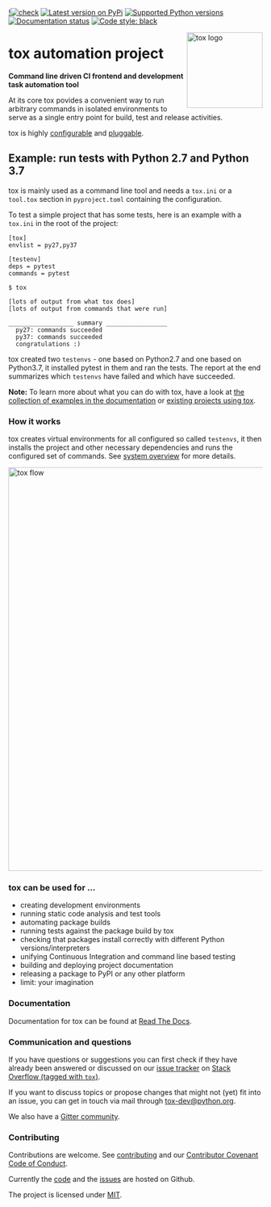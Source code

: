 [!![check](https://github.com/tox-dev/tox/workflows/check/badge.svg)](https://github.com/tox-dev/tox/actions?query=workflow%3Acheck)
[![Latest version on
PyPi](https://badge.fury.io/py/tox.svg)](https://badge.fury.io/py/tox)
[![Supported Python
versions](https://img.shields.io/pypi/pyversions/tox.svg)](https://pypi.org/project/tox/)
[![Documentation
status](https://readthedocs.org/projects/tox/badge/?version=latest&style=flat-square)](https://tox.readthedocs.io/en/latest/?badge=latest)
[![Code style:
black](https://img.shields.io/badge/code%20style-black-000000.svg)](https://github.com/psf/black)

<a href="https://tox.readthedocs.io">
    <img src="https://raw.githubusercontent.com/tox-dev/tox/master/docs/_static/img/tox.png"
         alt="tox logo"
         height="150px"
         align="right">
</a>

# tox automation project

**Command line driven CI frontend and development task automation tool**

At its core tox povides a convenient way to run arbitrary commands in isolated environments to serve as a single entry
point for build, test and release activities.

tox is highly [configurable](https://tox.readthedocs.io/en/latest/config.html) and
[pluggable](https://tox.readthedocs.io/en/latest/plugins.html).

## Example: run tests with Python 2.7 and Python 3.7

tox is mainly used as a command line tool and needs a `tox.ini` or a `tool.tox` section in `pyproject.toml` containing
the configuration.

To test a simple project that has some tests, here is an example with a `tox.ini` in the root of the project:

```{.sourceCode .ini}
[tox]
envlist = py27,py37

[testenv]
deps = pytest
commands = pytest
```

```{.sourceCode .console}
$ tox

[lots of output from what tox does]
[lots of output from commands that were run]

__________________ summary _________________
  py27: commands succeeded
  py37: commands succeeded
  congratulations :)
```

tox created two `testenvs` - one based on Python2.7 and one based on Python3.7, it installed pytest in them and ran the
tests. The report at the end summarizes which `testenvs` have failed and which have succeeded.

**Note:** To learn more about what you can do with tox, have a look at
[the collection of examples in the documentation](https://tox.readthedocs.io/en/latest/examples.html) or
[existing projects using tox](https://github.com/search?l=INI&q=tox.ini+in%3Apath&type=Code).

### How it works

tox creates virtual environments for all configured so called `testenvs`, it then installs the project and other
necessary dependencies and runs the configured set of commands. See
[system overview](https://tox.readthedocs.io/en/latest/#system-overview) for more details.

<a href="https://tox.readthedocs.io/en/latest/#system-overview">
    <img src="https://raw.githubusercontent.com/tox-dev/tox/master/docs/img/tox_flow.png"
         alt="tox flow"
         width="800px"
         align="center">
</a>

### tox can be used for ...

- creating development environments
- running static code analysis and test tools
- automating package builds
- running tests against the package build by tox
- checking that packages install correctly with different Python versions/interpreters
- unifying Continuous Integration and command line based testing
- building and deploying project documentation
- releasing a package to PyPI or any other platform
- limit: your imagination

### Documentation

Documentation for tox can be found at [Read The Docs](https://tox.readthedocs.org).

### Communication and questions

If you have questions or suggestions you can first check if they have already been answered or discussed on our
[issue tracker](https://github.com/tox-dev/tox/issues?utf8=%E2%9C%93&q=is%3Aissue+sort%3Aupdated-desc+label%3A%22type%3Aquestion+%3Agrey_question%3A%22+)
on [Stack Overflow (tagged with `tox`)](https://stackoverflow.com/questions/tagged/tox).

If you want to discuss topics or propose changes that might not (yet) fit into an issue, you can get in touch via mail
through <tox-dev@python.org>.

We also have a [Gitter community](https://gitter.im/tox-dev/).

### Contributing

Contributions are welcome. See [contributing](https://github.com/tox-dev/tox/blob/master/CONTRIBUTING.rst) and our
[Contributor Covenant Code of Conduct](https://github.com/tox-dev/tox/blob/master/CODE_OF_CONDUCT.md).

Currently the [code](https://github.com/tox-dev/tox) and the [issues](https://github.com/tox-dev/tox/issues) are hosted
on Github.

The project is licensed under [MIT](https://github.com/tox-dev/tox/blob/master/LICENSE).
